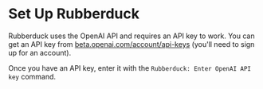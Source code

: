 # Set Up Rubberduck

Rubberduck uses the OpenAI API and requires an API key to work. You can get an API key from [beta.openai.com/account/api-keys](https://beta.openai.com/account/api-keys) (you'll need to sign up for an account).

Once you have an API key, enter it with the `Rubberduck: Enter OpenAI API key` command.
